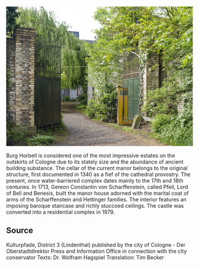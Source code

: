 ![Burg Horbell](./images/05315000-b03-t02/p2.8.jpg)

Burg Horbell is considered one of the most impressive estates on the outskirts of Cologne due to its stately size and the abundance of ancient building substance. The cellar of the current manor belongs to the original structure, first documented in 1340 as a fief of the cathedral provostry. The present, once water-barriered complex dates mainly to the 17th and 18th centuries. In 1713, Gereon Constantin von Scharffenstein, called Pfeil, Lord of Bell and Benesis, built the manor house adorned with the marital coat of arms of the Scharffenstein and Hettinger families. The interior features an imposing baroque staircase and richly stuccoed ceilings. The castle was converted into a residential complex in 1979.

## Source

Kulturpfade, District 3 (Lindenthal)
published by the city of Cologne - Der Oberstadtdirektor
Press and Information Office in connection with the city conservator
Texts: Dr. Wolfram Hagspiel
Translation: Tim Becker